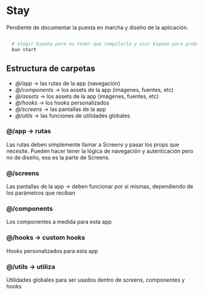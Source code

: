 # Stay

Pendiente de documentar la puesta en marcha y diseño de la aplicación.

```bash

  # elegir ExpoGo para no tener que compilarla y usar ExpoGo para probar la app
  bun start

```

## Estructura de carpetas

- _@/app_ -> las rutas de la app (navegación)
- _@/components_ -> los assets de la app (imágenes, fuentes, etc)
- _@/assets_ -> los assets de la app (imágenes, fuentes, etc)
- _@/hooks_ -> los hooks personalizados
- _@/screens_ -> las pantallas de la app
- _@/utils_ -> las funciones de utilidades globales

### @/app -> rutas

Las rutas deben simplemente llamar a Screens y pasar los props que necesite.
Pueden hacer tener la lógica de navegación y autenticación pero no de diseño,
esa es la parte de Screens.

### @/screens

Las pantallas de la app -> deben funcionar por si mismas, dependiendo de los
parámetros que reciban

### @/components

Los componentes a medida para esta app

### @/hooks -> custom hooks

Hooks personalizados para esta app

### @/utils -> utiliza

Utilidades globales para ser usados dentro de screens, componentes y hooks
